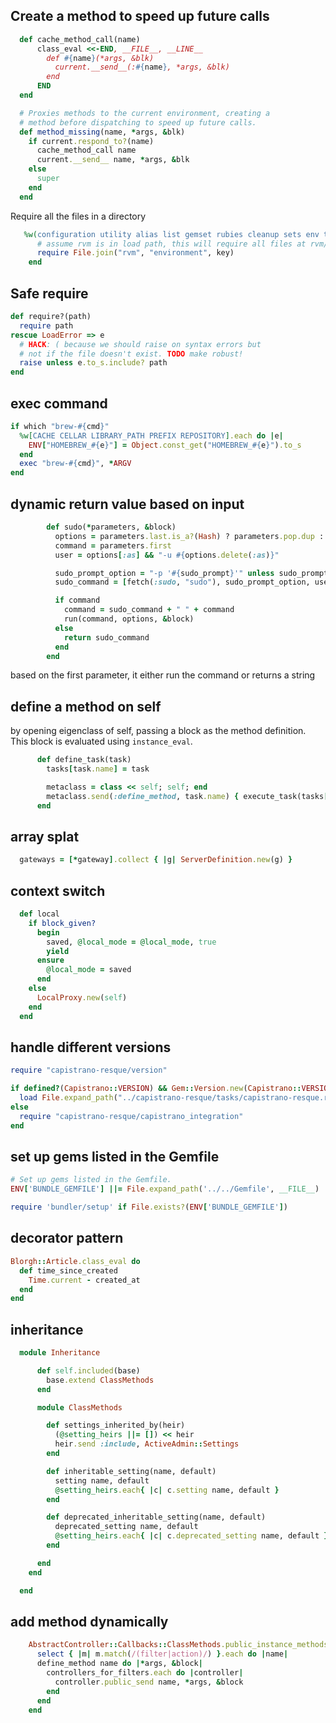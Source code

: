 Create a method to speed up future calls
---
```ruby
  def cache_method_call(name)
      class_eval <<-END, __FILE__, __LINE__
        def #{name}(*args, &blk)
          current.__send__(:#{name}, *args, &blk)
        end
      END
  end

  # Proxies methods to the current environment, creating a
  # method before dispatching to speed up future calls.
  def method_missing(name, *args, &blk)
    if current.respond_to?(name)
      cache_method_call name
      current.__send__ name, *args, &blk
    else
      super
    end
  end
```
Require all the files in a directory
```ruby
   %w(configuration utility alias list gemset rubies cleanup sets env tools info wrapper).each do |key|
      # assume rvm is in load path, this will require all files at rvm/environment/*
      require File.join("rvm", "environment", key)
    end
```
Safe require
---
```ruby
def require?(path)
  require path
rescue LoadError => e
  # HACK: ( because we should raise on syntax errors but
  # not if the file doesn't exist. TODO make robust!
  raise unless e.to_s.include? path
end
```
exec command
---
```ruby
if which "brew-#{cmd}"
  %w[CACHE CELLAR LIBRARY_PATH PREFIX REPOSITORY].each do |e|
    ENV["HOMEBREW_#{e}"] = Object.const_get("HOMEBREW_#{e}").to_s
  end
  exec "brew-#{cmd}", *ARGV
end
```
dynamic return value based on input
---
```ruby
        def sudo(*parameters, &block)
          options = parameters.last.is_a?(Hash) ? parameters.pop.dup : {}
          command = parameters.first
          user = options[:as] && "-u #{options.delete(:as)}"

          sudo_prompt_option = "-p '#{sudo_prompt}'" unless sudo_prompt.empty?
          sudo_command = [fetch(:sudo, "sudo"), sudo_prompt_option, user].compact.join(" ")

          if command
            command = sudo_command + " " + command
            run(command, options, &block)
          else
            return sudo_command
          end
        end
```
based on the first parameter, it either run the command or returns a string

define a method on self 
---
by opening eigenclass of self, passing a block as the method definition. This block is evaluated using `instance_eval`. 
```ruby
      def define_task(task)
        tasks[task.name] = task

        metaclass = class << self; self; end
        metaclass.send(:define_method, task.name) { execute_task(tasks[task.name]) }
      end
```
array splat
---
```ruby
  gateways = [*gateway].collect { |g| ServerDefinition.new(g) }
```

context switch
---
```ruby
  def local
    if block_given?
      begin
        saved, @local_mode = @local_mode, true
        yield
      ensure
        @local_mode = saved
      end
    else
      LocalProxy.new(self)
    end
  end
```
handle different versions 
---
```ruby
require "capistrano-resque/version"

if defined?(Capistrano::VERSION) && Gem::Version.new(Capistrano::VERSION).release >= Gem::Version.new("3.0.0")
  load File.expand_path("../capistrano-resque/tasks/capistrano-resque.rake", __FILE__)
else
  require "capistrano-resque/capistrano_integration"
end
```
set up gems listed in the Gemfile
---
```ruby
# Set up gems listed in the Gemfile.
ENV['BUNDLE_GEMFILE'] ||= File.expand_path('../../Gemfile', __FILE__)

require 'bundler/setup' if File.exists?(ENV['BUNDLE_GEMFILE'])
```
decorator pattern
---
```ruby
Blorgh::Article.class_eval do
  def time_since_created
    Time.current - created_at
  end
end
```
inheritance
---
```ruby
  module Inheritance

      def self.included(base)
        base.extend ClassMethods
      end

      module ClassMethods

        def settings_inherited_by(heir)
          (@setting_heirs ||= []) << heir
          heir.send :include, ActiveAdmin::Settings
        end

        def inheritable_setting(name, default)
          setting name, default
          @setting_heirs.each{ |c| c.setting name, default }
        end

        def deprecated_inheritable_setting(name, default)
          deprecated_setting name, default
          @setting_heirs.each{ |c| c.deprecated_setting name, default }
        end

      end
    end

  end
```
add method dynamically
---
```ruby
    AbstractController::Callbacks::ClassMethods.public_instance_methods.
      select { |m| m.match(/(filter|action)/) }.each do |name|
      define_method name do |*args, &block|
        controllers_for_filters.each do |controller|
          controller.public_send name, *args, &block
        end
      end
    end
```
